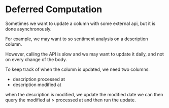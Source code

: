 # Deferred Computation

Sometimes we want to update a column with some external api, but it is done asynchronously.

For example, we may want to so sentiment analysis on a description column.

However, calling the API is slow and we may want to update it daily, and not on every change of the body.

To keep track of when the column is updated, we need two columns: 
- description processed at
- description modified at

when the description is modified, we update the modified date 
we can then query the modified at > processed at and then run the update.
